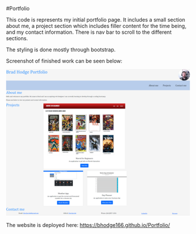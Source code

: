 #Portfolio

This code is represents my initial portfolio page. It includes a small section about me, a project section which includes filler content for the time being, and my contact information. There is nav bar to scroll to the different sections.

The styling is done mostly through bootstrap.

Screenshot of finished work can be seen below:

![Homework Screenshot](./assets/images/updatedProfile.png)

The website is deployed here:
https://bhodge166.github.io/Portfolio/
